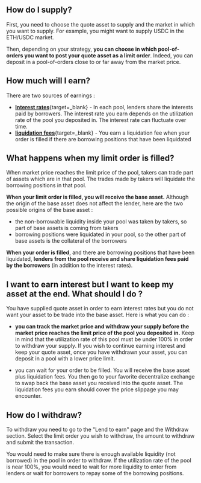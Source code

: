
<h2 style="font-weight: bold;">How do I supply?</h2>

First, you need to choose the quote asset to supply and the market in which you want to supply. For example, you might want to supply USDC in the ETH/USDC market.

Then, depending on your strategy, **you can choose in which pool-of-orders you want to post your quote asset as a limit order**. Indeed, you can deposit in a pool-of-orders close to or far away from the market price.

<h2 style="font-weight: bold;">How much will I earn?</h2>

There are two sources of earnings :

* [**Interest rates**](../../how-it-works/interest-rates){target=_blank} - In each pool, lenders share the interests paid by borrowers. The interest rate you earn depends on the utilization rate of the pool you deposited in. The interest rate can fluctuate over time.
* [**liquidation fees**](../../how-it-works/liquidation){target=_blank} - You earn a liquidation fee when your order is filled if there are borrowing positions that have been liquidated


<h2 style="font-weight: bold;">What happens when my limit order is filled?</h2>

When market price reaches the limit price of the pool, takers can trade part of assets which are in that pool. The trades made by takers will liquidate the borrowing positions in that pool. 

**When your limit order is filled, you will receive the base asset.** Although the origin of the base asset does not affect the lender, here are the two possible origins of the base asset :

* the non-borrowable liquidity inside your pool was taken by takers, so part of base assets is coming from takers
* borrowing positions were liquidated in your pool, so the other part of base assets is the collateral of the borrowers

**When your order is filled**, and there are borrowing positions that have been liquidated, **lenders from the pool receive and share liquidation fees paid by the borrowers** (in addition to the interest rates).

<h2 style="font-weight: bold;">I want to earn interest but I want to keep my asset at the end. What should I do ?</h2>

You have supplied quote asset in order to earn interest rates but you do not want your asset to be trade into the base asset. Here is what you can do :

* **you can track the market price and withdraw your supply before the market price reaches the limit price of the pool you deposited in.** Keep in mind that the utilization rate of this pool must be under 100% in order to withdraw your supply. If you wish to continue earning interest and keep your quote asset, once you have withdrawn your asset, you can deposit in a pool with a lower price limit.

* you can wait for your order to be filled. You will receive the base asset plus liquidation fees. You then go to your favorite decentralize exchange to swap back the base asset you received into the quote asset. The liquidation fees you earn should cover the price slippage you may encounter.


<h2 style="font-weight: bold;">How do I withdraw?</h2>
To withdraw you need to go to the "Lend to earn" page and the Withdraw section. Select the limit order you wish to withdraw, the amount to withdraw and submit the transaction.

You would need to make sure there is enough available liquidity (not borrowed) in the pool in order to withdraw. If the utilization rate of the pool is near 100%, you would need to wait for more liquidity to enter from lenders or wait for borrowers to repay some of the borrowing positions. 

